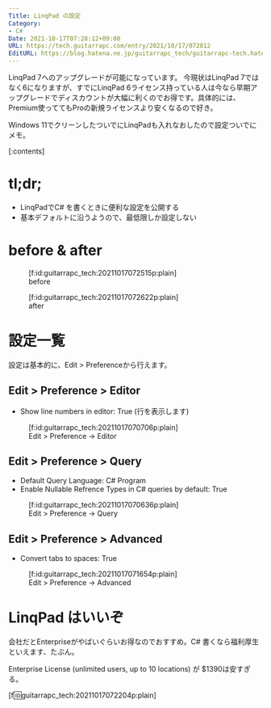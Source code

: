 ```yaml
---
Title: LinqPad の設定
Category:
- C#
Date: 2021-10-17T07:28:12+09:00
URL: https://tech.guitarrapc.com/entry/2021/10/17/072812
EditURL: https://blog.hatena.ne.jp/guitarrapc_tech/guitarrapc-tech.hatenablog.com/atom/entry/13574176438023286190
---
```


LinqPad 7へのアップグレードが可能になっています。
今現状はLinqPad 7ではなく6になりますが、すでにLinqPad 6ライセンス持っている人は今なら早期アップグレードでディスカウントが大幅に利くのでお得です。具体的には、Premium使っててもProの新規ライセンスより安くなるので好き。

Windows 11でクリーンしたついでにLinqPadも入れなおしたので設定ついでにメモ。

[:contents]

# tl;dr;

* LinqPadでC# を書くときに便利な設定を公開する
* 基本デフォルトに沿うようので、最低限しか設定しない

# before & after

<figure class="figure-image figure-image-fotolife" title="before">[f:id:guitarrapc_tech:20211017072515p:plain]<figcaption>before</figcaption></figure>

<figure class="figure-image figure-image-fotolife" title="after">[f:id:guitarrapc_tech:20211017072622p:plain]<figcaption>after</figcaption></figure>

# 設定一覧

設定は基本的に、Edit > Preferenceから行えます。

## Edit > Preference > Editor

* Show line numbers in editor: True (行を表示します)

<figure class="figure-image figure-image-fotolife" title="Edit &gt; Preference -&gt; Editor">[f:id:guitarrapc_tech:20211017070706p:plain]<figcaption>Edit &gt; Preference -&gt; Editor</figcaption></figure>


## Edit > Preference > Query

* Default Query Language: C# Program
* Enable Nullable Refrence Types in C# queries by default: True

<figure class="figure-image figure-image-fotolife" title="Edit &gt; Preference -&gt; Query">[f:id:guitarrapc_tech:20211017070636p:plain]<figcaption>Edit &gt; Preference -&gt; Query</figcaption></figure>

## Edit > Preference > Advanced

* Convert tabs to spaces: True

<figure class="figure-image figure-image-fotolife" title="Edit &gt; Preference -&gt; Advanced">[f:id:guitarrapc_tech:20211017071654p:plain]<figcaption>Edit &gt; Preference -&gt; Advanced</figcaption></figure>

# LinqPad はいいぞ

会社だとEnterpriseがやばいぐらいお得なのでおすすめ。C# 書くなら福利厚生といえます、たぶん。

Enterprise License (unlimited users, up to 10 locations) が $1390は安すぎる。

[f:id:guitarrapc_tech:20211017072204p:plain]
